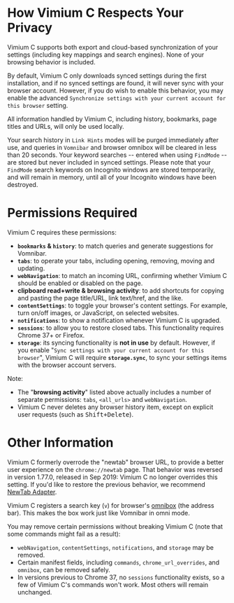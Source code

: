 How Vimium C Respects Your Privacy
==================================

Vimium C supports both export and cloud-based synchronization of your settings (including key mappings and search
engines). None of your browsing behavior is included.

By default, Vimium C only downloads synced settings during the first installation, and if no synced settings are found,
it will never sync with your browser account. However, if you do wish to enable this behavior, you may enable the
advanced `Synchronize settings with your current account for this browser` setting.

All information handled by Vimium C, including history, bookmarks, page titles and URLs, will only be used locally.

Your search history in `Link Hints` modes will be purged immediately after use,
and queries in `Vomnibar` and browser omnibox will be cleared in less than 20 seconds. Your keyword searches --
entered when using `FindMode` -- are stored but never included in synced settings. Please note that your `FindMode`
search keywords on Incognito windows are stored temporarily, and will remain in memory, until all of your Incognito
windows have been destroyed.


Permissions Required
====================

Vimium C requires these permissions:
* **`bookmarks` & `history`**: to match queries and generate suggestions for Vomnibar.
* **`tabs`**: to operate your tabs, including opening, removing, moving and updating.
* **`webNavigation`**: to match an incoming URL, confirming whether Vimium C should be enabled or disabled on the page.
* **clipboard read+write & browsing activity**: to add shortcuts for copying and pasting the page title/URL, link
  text/href, and the like.
* **`contentSettings`**: to toggle your browser's content settings. For example, turn on/off images, or JavaScript,
  on selected websites.
* **`notifications`**: to show a notification whenever Vimium C is upgraded.
* **`sessions`**: to allow you to restore closed tabs. This functionality requires Chrome 37+ or Firefox.
* **`storage`**: its syncing functionality is **not in use** by default. However, if you enable "`Sync settings with
  your current account for this browser`", Vimium C will require **`storage.sync`**, to sync your settings items with
  the browser account servers.

Note:
* The "**browsing activity**" listed above actually includes a number of separate permissions: `tabs`, `<all_urls>` and
  `webNavigation`.
* Vimium C never deletes any browser history item, except on explicit user requests (such as <kbd>Shift+Delete</kbd>).


Other Information
===================

Vimium C formerly overrode the "newtab" browser URL, to provide a better user experience on the `chrome://newtab` page.
That behavior was reversed in version 1.77.0, released in Sep 2019: Vimium C no longer overrides this setting. If you'd
like to restore the previous behavior, we recommend [NewTab
Adapter](https://github.com/gdh1995/vimium-c-helpers/tree/master/newtab#readme).

Vimium C registers a search key (`v`) for browser's [omnibox](https://developer.chrome.com/extensions/omnibox) (the
address bar). This makes the box work just like Vomnibar in omni mode.

You may remove certain permissions without breaking Vimium C (note that some commands might fail as a result):
* `webNavigation`, `contentSettings`, `notifications`, and `storage` may be removed.
* Certain manifest fields, including `commands`, `chrome_url_overrides`, and `omnibox`, can be removed safely.
* In versions previous to Chrome 37, no `sessions` functionality exists, so a few of Vimium C's commands won't work.
  Most others will remain unchanged.
